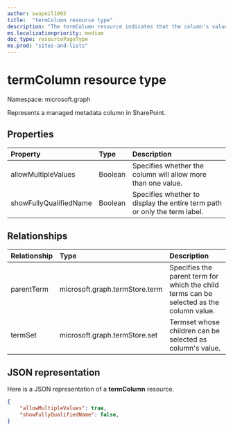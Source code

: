 ```yaml
---
author: swapnil1993
title:  "termColumn resource type"
description: "The termColumn resource indicates that the column's values contains taxonomy data."
ms.localizationpriority: medium
doc_type: resourcePageType
ms.prod: "sites-and-lists"
---
```

# termColumn resource type

Namespace: microsoft.graph

Represents a managed metadata column in SharePoint.

## Properties

| Property | Type   | Description|
|:--------------|:-------|:----------------------------------------------------|
| allowMultipleValues | Boolean | Specifies whether the column will allow more than one value.|
| showFullyQualifiedName | Boolean | Specifies whether to display the entire term path or only the term label.  |

## Relationships

| Relationship   | Type                      | Description
|:----------------|:--------------------------|:-------------------------------
| parentTerm     | microsoft.graph.termStore.term | Specifies the parent term for which the child terms can be selected as the column value.
| termSet      | microsoft.graph.termStore.set | Termset whose children can be selected as column's value. 

## JSON representation

Here is a JSON representation of a **termColumn** resource.
<!-- { "blockType": "resource", "@odata.type": "microsoft.graph.termColumn" } -->

```json
{
    "allowMultipleValues": true,
    "showFullyQualifiedName": false,
}
```

